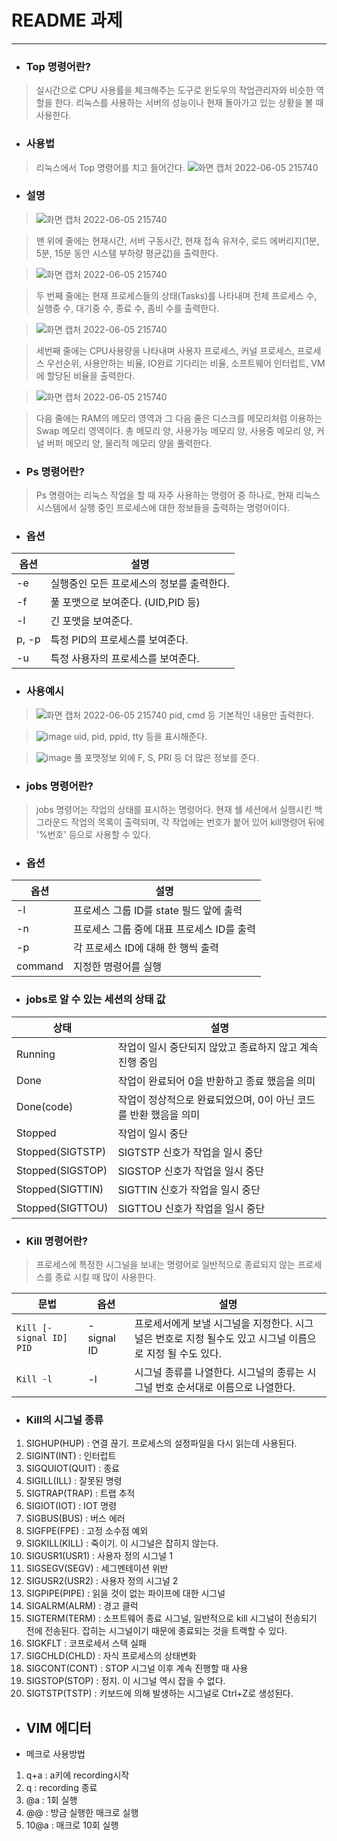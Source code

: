 # README 과제

-----

- ### Top 명령어란?
> 실시간으로 CPU 사용률을 체크해주는 도구로 윈도우의 작업관리자와 비슷한 역할을 한다.
> 리눅스를 사용하는 서버의 성능이나 현재 돌아가고 있는 상황을 볼 때 사용한다.

- ### 사용법
> 리눅스에서 Top 명령어를 치고 들어간다.
> ![화면 캡처 2022-06-05 215740](https://user-images.githubusercontent.com/106866068/172051506-e1337624-e031-4fe3-843b-ad353e51187b.png)

- ### 설명
> ![화면 캡처 2022-06-05 215740](https://user-images.githubusercontent.com/106866068/172051762-f16cfbbe-4e1b-4b4c-8392-c591cfc21d5f.png)

> 맨 위에 줄에는 현재시간, 서버 구동시간, 현재 접속 유저수, 로드 에버리지(1분, 5분, 15분 동안 시스템 부하량 평균값)을 출력한다.

> ![화면 캡처 2022-06-05 215740](https://user-images.githubusercontent.com/106866068/172051885-85fa0ce6-c54a-4ae4-8cf6-d147ca8a0556.png)

> 두 번째 줄에는 현재 프로세스들의 상태(Tasks)를 나타내며 전체 프로세스 수, 실행중 수, 대기중 수, 종료 수, 좀비 수를 출력한다.

> ![화면 캡처 2022-06-05 215740](https://user-images.githubusercontent.com/106866068/172051982-601c7f8e-b758-4916-b1c0-f3d35f1d0761.png)

> 세번째 줄에는 CPU사용량을 나타내며 사용자 프로세스, 커널 프로세스, 프로세스 우선순위, 사용안하는 비율, IO완료 기다리는 비율, 소프트웨어 인터럽트, VM에 할당된 비율을 출력한다.

> ![화면 캡처 2022-06-05 215740](https://user-images.githubusercontent.com/106866068/172052091-3c6c5d8b-3c7b-4628-9526-ff17fc8881d2.png)

> 다음 줄에는 RAM의 메모리 영역과 그 다음 줄은 디스크를 메모리처럼 이용하는 Swap 메모리 영역이다. 총 메모리 양, 사용가능 메모리 양, 사용중 메모리 양, 커널 버퍼 메모리 양, 물리적 메모리 양을 풀력한다.

- ### Ps 명령어란?
> Ps 명령어는 리눅스 작업을 할 때 자주 사용하는 명령어 중 하나로, 현재 리눅스 시스템에서 실행 중인 프로세스에 대한 정보들을 출력하는 명령어이다. 

- ### 옵션
|옵션|설명|
|----|-------|
|-e|실행중인 모든 프로세스의 정보를 출력한다.|
|-f|풀 포맷으로 보여준다. (UID,PID 등)|
|-l|긴 포맷을 보여준다.|
|p, -p|특정 PID의 프로세스를 보여준다.|
|-u|특정 사용자의 프로세스를 보여준다.|

- ### 사용예시
> ![화면 캡처 2022-06-05 215740](https://user-images.githubusercontent.com/106866068/172053032-91e6e1e4-9b51-4f6f-80f4-9fd5cef97100.png)
pid, cmd 등 기본적인 내용만 출력한다.

> ![image](https://user-images.githubusercontent.com/106866068/172053118-ea85b73b-166f-4d51-8a66-9af08445a533.png)
uid, pid, ppid, tty 등을 표시해준다.

> ![image](https://user-images.githubusercontent.com/106866068/172053202-19465abf-feba-4b55-bbb3-355922fa0923.png)
풀 포맷정보 외에 F, S, PRI 등 더 많은 정보를 준다.

- ### jobs 명령어란?
>  jobs 명령어는 작업의 상태를 표시하는 명령어다. 현재 쉘 세션에서 실행시킨 백그라운드 작업의 목록이 출력되며, 각 작업에는 번호가 붙어 있어 kill명령어 뒤에 '%번호' 등으로 사용할 수 있다.

- ### 옵션
|옵션|설명|
|---|----|
|-l|프로세스 그룹 ID를 state 필드 앞에 출력|
|-n|프로세스 그룹 중에 대표 프로세스 ID를 출력|
|-p|각 프로세스 ID에 대해 한 행씩 출력|
|command|지정한 명령어를 실행|

- ### jobs로 알 수 있는 세션의 상태 값
|상태|설명|
|----|-----|
|Running|작업이 일시 중단되지 않았고 종료하지 않고 계속 진행 중임|
|Done|작업이 완료되어 0을 반환하고 종료 했음을 의미|
|Done(code)|작업이 정상적으로 완료되었으며, 0이 아닌 코드를 반환 했음을 의미|
|Stopped|작업이 일시 중단|
|Stopped(SIGTSTP)|SIGTSTP 신호가 작업을 일시 중단|
|Stopped(SIGSTOP)|SIGSTOP 신호가 작업을 일시 중단|
|Stopped(SIGTTIN)|SIGTTIN 신호가 작업을 일시 중단|
|Stopped(SIGTTOU)|SIGTTOU 신호가 작업을 일시 중단|

- ### Kill 명령어란?
> 프로세스에 특정한 시그널을 보내는 명령어로 일반적으로 종료되지 않는 프로세스를 종료 시킬 때 많이 사용한다.

|문법|옵션|설명|
|----|-----|------|
|`Kill [-signal ID] PID`|- signal ID|프로세서에게 보낼 시그널을 지정한다. 시그널은 번호로 지정 될수도 있고 시그널 이름으로 지정 될 수도 있다.|
|`Kill -l`|-l|시그널 종류를 나열한다. 시그널의 종류는 시그널 번호 순서대로 이름으로 나열한다.|

- ### Kill의 시그널 종류
1) SIGHUP(HUP) : 연결 끊기. 프로세스의 설정파일을 다시 읽는데 사용된다.
2) SIGINT(INT) : 인터럽트
3) SIGQUIOT(QUIT) : 종료
4) SIGILL(ILL) : 잘못된 명령
5) SIGTRAP(TRAP) : 트랩 추적
6) SIGIOT(IOT) : IOT 명령
7) SIGBUS(BUS) : 버스 에러
8) SIGFPE(FPE) : 고정 소수점 예외
9) SIGKILL(KILL) : 죽이기. 이 시그널은 잡히지 않는다.
10) SIGUSR1(USR1) : 사용자 정의 시그널 1
11) SIGSEGV(SEGV) : 세그멘테이션 위반
12) SIGUSR2(USR2) : 사용자 정의 시그널 2
13) SIGPIPE(PIPE) : 읽을 것이 없는 파이프에 대한 시그널
14) SIGALRM(ALRM) : 경고 클럭
15) SIGTERM(TERM) : 소프트웨어 종료 시그널, 일반적으로 kill 시그널이 전송되기 전에 전송된다. 잡히는 시그널이기 때문에 종료되는 것을 트랙할 수 있다.
16) SIGKFLT : 코프로세서 스택 실패
17) SIGCHLD(CHLD) : 자식 프로세스의 상태변화
18) SIGCONT(CONT) : STOP 시그널 이후 계속 진행할 때 사용
19) SIGSTOP(STOP) : 정지. 이 시그널 역시 잡을 수 없다.
20) SIGTSTP(TSTP) : 키보드에 의해 발생하는 시그널로 Ctrl+Z로 생성된다.

- ## VIM 에디터
- 메크로 사용방법
1) q+a : a키에 recording시작
2) q : recording 종료
3) @a : 1회 실행
4) @@ : 방금 실행한 매크로 실행
5) 10@a : 매크로 10회 실행

